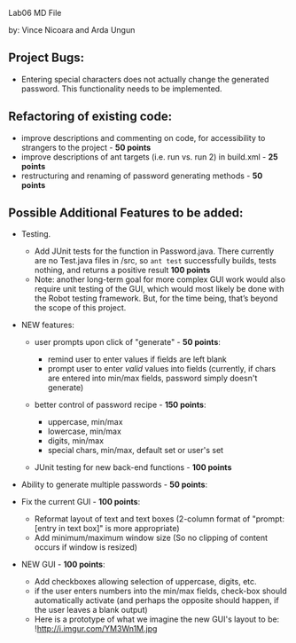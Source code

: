 Lab06 MD File

by: Vince Nicoara and Arda Ungun

## Project Bugs:
* Entering special characters does not actually change the generated password. This functionality needs to be implemented.

## Refactoring of existing code:
* improve descriptions and commenting on code, for accessibility to strangers to the project - **50 points**
* improve descriptions of ant targets (i.e. run vs. run 2) in build.xml - **25 points**
* restructuring and renaming of password generating methods - **50 points**

## Possible Additional Features to be added:
* Testing. 
	* Add JUnit tests for the function in Password.java. There currently are no Test.java files in /src, so ```ant test``` successfully builds, tests nothing, and returns a positive result **100 points**
	* Note: another long-term goal for more complex GUI work would also require unit testing of the GUI, which would most likely be done with the Robot testing framework. But, for the time being, that’s beyond the scope of this project.
* NEW features:
	* user prompts upon click of "generate" - **50 points**:
		* remind user to enter values if fields are left blank
		* prompt user to enter *valid* values into fields (currently, if chars are entered into min/max fields, password simply doesn't generate)

	* better control of password recipe - **150 points**:
		* uppercase, min/max
		* lowercase, min/max
		* digits, min/max
		* special chars, min/max, default set or user's set

	* JUnit testing for new back-end functions - **100 points**
		
* Ability to generate multiple passwords - **50 points**:

* Fix the current GUI - **100 points**:
	* Reformat layout of text and text boxes (2-column format of "prompt: [entry in text box]" is more appropriate)
	* Add minimum/maximum window size (So no clipping of content occurs if window is resized)

* NEW GUI - **100 points**:
	* Add checkboxes allowing selection of uppercase, digits, etc.
	* if the user enters numbers into the min/max fields, check-box should automatically activate (and perhaps the opposite should happen, if the user leaves a blank output)
	* Here is a prototype of what we imagine the new GUI's layout to be: !http://i.imgur.com/YM3Wn1M.jpg


